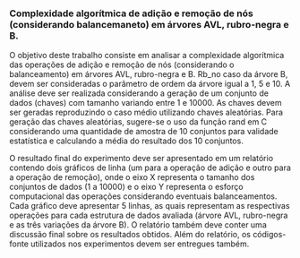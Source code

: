 ### Complexidade algorítmica de adição e remoção de nós (considerando balancemaneto) em árvores AVL, rubro-negra e B.


O objetivo deste trabalho consiste em analisar a complexidade algorítmica das operações de adição e remoção de nós (considerando o balanceamento) em árvores AVL, rubro-negra e B. Rb_no caso da árvore B, devem ser consideradas o parâmetro de ordem da árvore igual a 1, 5 e 10. A análise deve ser realizada considerando a geração de um conjunto de dados (chaves) com tamanho variando entre 1 e 10000. As chaves devem ser geradas reproduzindo o caso médio utilizando chaves aleatórias. Para geração das chaves aleatórias, sugere-se o uso da função rand em C considerando uma quantidade de amostra de 10 conjuntos para validade estatística e calculando a média do resultado dos 10 conjuntos.

O resultado final do experimento deve ser apresentado em um relatório contendo dois gráficos de linha (um para a operação de adição e outro para a operação de remoção), onde o eixo X representa o tamanho dos conjuntos de dados (1 a 10000) e o eixo Y representa o esforço computacional das operações considerando eventuais balanceamentos. Cada gráfico deve apresentar 5 linhas, as quais representam as respectivas operações para cada estrutura de dados avaliada (árvore AVL, rubro-negra e as três variações da árvore B). O relatório também deve conter uma discussão final sobre os resultados obtidos. Além do relatório, os códigos-fonte utilizados nos experimentos devem ser entregues também.